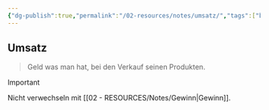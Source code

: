 ```yaml
---
{"dg-publish":true,"permalink":"/02-resources/notes/umsatz/","tags":["bwl"],"noteIcon":"","updated":"2024-06-10T02:02:17.773+02:00"}
---
```


## Umsatz 
> Geld was man hat, bei den Verkauf seinen Produkten.

>[!important] 
>Nicht verwechseln mit [[02 - RESOURCES/Notes/Gewinn\|Gewinn]].

